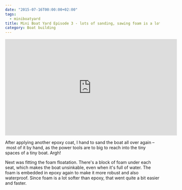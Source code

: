 ```yaml
---
date: "2015-07-16T00:00:00+02:00"
tags:
  - miniboatyard
title: Mini Boat Yard Episode 3 - lots of sanding, sawing foam is a lot more fun.
category: Boat building
---
```


<iframe width="560" height="315" src="https://www.youtube.com/embed/X8vJOCAZ36w" frameborder="0" allowfullscreen></iframe>

After applying another epoxy coat, I hand to sand the boat all over again – most of it by hand, as the power tools are to big to reach into the tiny spaces of a tiny boat. Argh!

Next was fitting the foam floatation. There's a block of foam under each seat, which makes the boat unsinkable, even when it's full of water. The foam is embedded in epoxy again to make it more robust and also waterproof. Since foam is a lot softer than epoxy, that went quite a bit easier and faster.
